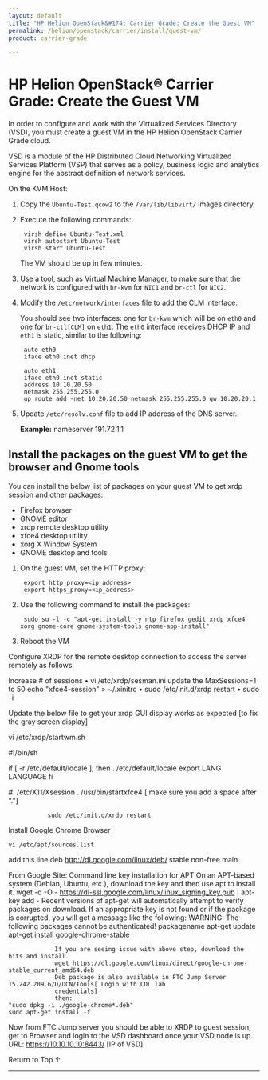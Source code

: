 ```yaml
---
layout: default
title: "HP Helion OpenStack&#174; Carrier Grade: Create the Guest VM"
permalink: /helion/openstack/carrier/install/guest-vm/
product: carrier-grade

---
```

<!--UNDER REVISION-->


<script>

function PageRefresh {
onLoad="window.refresh"
}

PageRefresh();

</script>

# HP Helion OpenStack&#174; Carrier Grade: Create the Guest VM 

In order to configure and work with the Virtualized Services Directory (VSD), you must create a guest VM in the HP Helion OpenStack Carrier Grade cloud.

VSD is a module of the HP Distributed Cloud Networking Virtualized Services Platform (VSP) that serves as a policy, business logic and analytics engine for the abstract definition of network services.

On the KVM Host:

1. Copy the `Ubuntu-Test.qcow2` to the `/var/lib/libvirt/` images directory.

2. Execute the following commands:

		virsh define Ubuntu-Test.xml
		virsh autostart Ubuntu-Test
		virsh start Ubuntu-Test

	The VM should be up in few minutes. 

3. Use a tool, such as Virtual Machine Manager, to make sure that the network is configured with `br-kvm` for `NIC1` and `br-ctl` for `NIC2`.

4. Modify the `/etc/network/interfaces` file to add the CLM interface. 


	You should see two interfaces: one for `br-kvm` which will be on `eth0` and one for `br-ctl[CLM]` on `eth1`. The `eth0` interface receives DHCP IP and `eth1` is static, similar to the following:

		auto eth0
		iface eth0 inet dhcp

		auto eth1
		iface eth0 inet static
		address 10.10.20.50
		netmask 255.255.255.0
		up route add -net 10.20.20.50 netmask 255.255.255.0 gw 10.20.20.1

5. Update `/etc/resolv.conf` file to add IP address of the DNS server.

	**Example:**
		nameserver     191.72.1.1

## Install the packages on the guest VM to get the browser and Gnome tools

You can install the below list of packages on your guest VM to get xrdp session and other packages:

* Firefox browser
* GNOME editor
* xrdp remote desktop utility
* xfce4 desktop utility
* xorg X Window System
* GNOME desktop and tools

1. On the guest VM, set the HTTP proxy:

		export http_proxy=<ip_address>
		export https_proxy=<ip_address>

2. Use the following command to install the packages:

		sudo su -l -c "apt-get install -y ntp firefox gedit xrdp xfce4 xorg gnome-core gnome-system-tools gnome-app-install"

3. Reboot the VM

Configure XRDP for the remote desktop connection to access the server remotely as follows.

Increase # of sessions
•	vi /etc/xrdp/sesman.ini
update the MaxSessions=1 to 50
echo "xfce4-session" > ~/.xinitrc
•	sudo /etc/init.d/xrdp restart
•	sudo –i

Update the below file to get your xrdp GUI display works as expected [to fix the gray screen display]

vi /etc/xrdp/startwm.sh

#!/bin/sh

if [ -r /etc/default/locale ]; then
  . /etc/default/locale
  export LANG LANGUAGE
fi

#. /etc/X11/Xsession
. /usr/bin/startxfce4
[ make sure you add a space after “.”]

               sudo /etc/init.d/xrdp restart

Install Google Chrome Browser

	vi /etc/apt/sources.list
add this line
deb http://dl.google.com/linux/deb/ stable non-free main

From Google Site:
Command line key installation for APT
On an APT-based system (Debian, Ubuntu, etc.), download the key and then use apt to install it.
		wget -q -O - https://dl-ssl.google.com/linux/linux_signing_key.pub | apt-key add -
Recent versions of apt-get will automatically attempt to verify packages on download. If an appropriate key is not found or if the package is corrupted, you will get a message like the following:
WARNING: The following packages cannot be authenticated!
packagename
		apt-get update
		apt-get install google-chrome-stable

                 If you are seeing issue with above step, download the bits and install.
                 wget https://dl.google.com/linux/direct/google-chrome-stable_current_amd64.deb
                 Deb package is also available in FTC Jump Server 15.242.209.6/D/DCN/Tools[ Login with CDL lab 
                 credentials]
                 then:  
	"sudo dpkg -i ./google-chrome*.deb"
	sudo apt-get install -f
              
Now from FTC Jump server you should be able to  XRDP to guest session,  get to Browser and login to the VSD dashboard  once your VSD node is up.
URL: https://10.10.10.10:8443/  [IP of VSD]






<a href="#top" style="padding:14px 0px 14px 0px; text-decoration: none;"> Return to Top &#8593; </a>

---


